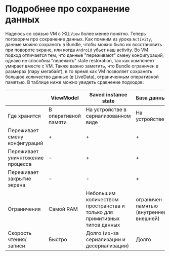 # Подробнее про сохранение данных

Надеюсь со связью VM с ЖЦ `View` более менее понятно. Теперь поговорим про сохранение данных. Как помним из урока `Activity`, данные можно сохранять в Bundle, чтобы можно было их восстановить при повороте экране, или когда `Android` убьет наш activity. Во VM подход отличается тем, что данные "переживают" смену конфигураций, однако не способны "пережить" state restoration, так как компонент умирает вместе с VM. Также важно заметить, что Bundle ограничен в размерах (пару мегабайт), в то время как VM позволяет сохранять большое количество данных (в LiveData), ограниченным оперативной памятью. В таблице ниже можно увидеть сравнение подходов:


| <br/>                                                          | ViewModel                              | Saved instance state                                                                                                                     | База данных                                                   |
| -------------------------------------------------------------- | -------------------------------------- | ---------------------------------------------------------------------------------------------------------------------------------------- | ----------------------------------------------------------------------- |
| Где хранится                                        | В оперативной памяти | На устройстве в сериализованном виде                                                                     | На устройстве                                               |
| Переживает смену конфигураций       | +                                      | +                                                                                                                                        | +                                                                       |
| Переживает уничнтожение процесса | -                                      | +                                                                                                                                        | +                                                                       |
| Переживает закрытие экрана             | -                                      | -                                                                                                                                        | +                                                                       |
| Ограничения                                         | Самой RAM                         | Небольшим количеством пространства и только для примитивных типов данных | ограничен памятью (внутренней/внешней) |
| Скорость чтения/записи                     | Быстро                           | Долго (из-за сериализации и десериализации)                                                          | Долго                                                              |
